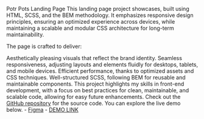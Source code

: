 Potr Pots Landing Page
This landing page project showcases, built using HTML, SCSS, and the BEM methodology. It emphasizes responsive design principles, ensuring an optimized experience across devices, while maintaining a scalable and modular CSS architecture for long-term maintainability.

The page is crafted to deliver:

Aesthetically pleasing visuals that reflect the brand identity.
Seamless responsiveness, adjusting layouts and elements fluidly for desktops, tablets, and mobile devices.
Efficient performance, thanks to optimized assets and CSS techniques.
Well-structured SCSS, following BEM for reusable and maintainable components.
This project highlights my skills in front-end development, with a focus on best practices for clean, maintainable, and scalable code, allowing for easy future enhancements.
Check out the [GitHub repository](https://github.com/msdreams/Potr_Pots_landing) for the source code.
You can explore the live demo below.
    - [Figma](https://www.figma.com/design/50zgLU65Mcd3MisFHMfLfx/POTR-POTS_FE-students?node-id=1760-281&node-type=canvas)
    - [DEMO LINK](https://msdreams.github.io/Potr_Pots_landing/)


